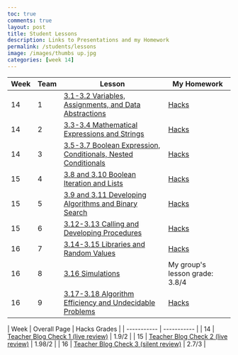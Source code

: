```yaml
---
toc: true
comments: true
layout: post
title: Student Lessons
description: Links to Presentations and my Homework
permalink: /students/lessons
image: /images/thumbs up.jpg
categories: [week 14]
---
```


| Week  |  Team      | Lesson    |  My Homework |
| ----------- | ----------- | ----------- | ----------- |
| 14          | 1          |   [3.1-3.2 Variables, Assignments, and Data Abstractions](https://liavb2.github.io/ominicient-lavebear/markdown/2022/11/26/GroupLesson.html)   | [Hacks](https://alexac54767.github.io/Alexa-Fastpage/students/groupone) |
| 14 | 2 | [3.3-3.4 Mathematical Expressions and Strings](https://hsinaditam.github.io/Tea_Lounge/wk2/2022/11/20/Lesson-presentation.html) | [Hacks](https://alexac54767.github.io/Alexa-Fastpage/students/grouptwo) |
| 14 | 3 |  [3.5-3.7 Boolean Expression, Conditionals, Nested Conditionals](https://f1nnc.github.io/dolphins/lesson) | [Hacks](https://alexac54767.github.io/Alexa-Fastpage/students/groupthree)  |
| 15 | 4 |  [3.8 and 3.10 Boolean Iteration and Lists](https://teamorborb.github.io/TeamOrbOrb/lesson%20plans/2022/11/28/Unit_3.8_3.10.html) | [Hacks](https://alexac54767.github.io/Alexa-Fastpage/students/groupfour) |
| 15 | 5 | [3.9 and 3.11 Developing Algorithms and Binary Search](https://gwang1224.github.io/repository_1/trimester%202%20student%20teaching/2022/12/02/unit3-9-11.html) |  [Hacks](https://alexac54767.github.io/Alexa-Fastpage/students/groupfive) |
| 15 | 6 | [3.12-3.13 Calling and Developing Procedures](https://davidvasilev1.github.io/group-tri2/2022/12/04/lesson3.12_3.13.html) | [Hacks](https://alexac54767.github.io/Alexa-Fastpage/students/groupsix)  |
| 16 | 7 | [3.14-3.15 Libraries and Random Values](https://davidvasilev1.github.io/group-tri2/2022/12/04/lesson3.12_3.13.html) | [Hacks](https://alexac54767.github.io/Alexa-Fastpage/students/groupseven)  |
| 16 | 8 | [3.16 Simulations](https://srihitakott1213.github.io/TeamBaddies/studentlesson/simulations) |My group's lesson grade: 3.8/4 |
| 16 | 9 | [3.17-3.18 Algorithm Efficiency and Undecidable Problems](https://yashakhoshini.github.io/yasha-fastpages/2022/11/28/Quinn&Group.html) | [Hacks](https://alexac54767.github.io/Alexa-Fastpage/students/groupnine) |




| Week  | Overall Page | Hacks Grades |
| ----------- | ----------- |
| 14 | [Teacher Blog Check 1 (live review)](https://github.com/alexac54767/Alexa-Fastpage/blob/master/_notebooks/2022-11-30-FirstWeekStudentLessons.ipynb) | 1.9/2 |
| 15 |  [Teacher Blog Check 2 (live review)](https://alexac54767.github.io/Alexa-Fastpage/studentlessons/weektwo)   | 1.98/2 |
| 16 | [Teacher Blog Check 3 (silent review)](https://alexac54767.github.io/Alexa-Fastpage/studentlessons/weekthree) | 2.7/3 |